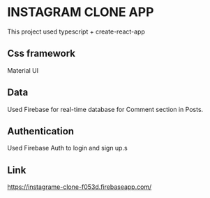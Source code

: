 # INSTAGRAM CLONE APP

This project used typescript + create-react-app

## Css framework

Material UI

## Data

Used Firebase for real-time database for Comment section in Posts.

## Authentication

Used Firebase Auth to login and sign up.s

## Link

https://instagrame-clone-f053d.firebaseapp.com/
